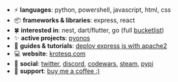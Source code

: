 - ⚡ **languages**: python, powershell, javascript, html, css
- 📦 **frameworks & libraries**: express, react
- 🍀 **interested in**: nest, dart/flutter, go (full [bucketlist](https://github.com/aaronlyy/bucketlist))
- ✨ **active projects**: [pyonos](https://github.com/aaronlyy/pyonos)
- 🔨 **guides & tutorials**: [deploy express js with apache2](https://github.com/aaronlyy/how-to-deploy-expressjs-with-apache2)
- 💻 **website**: [krotesq.com](https://krotesq.com)
- 🥑 **social**: [twitter](https://twitter.com/levizepam), [discord](https://discord.gg/ZVuh34ttRN), [codewars](https://www.codewars.com/users/aaronlyy), [steam](https://steamcommunity.com/id/speedkonsum), [pypi](https://pypi.org/user/aaronlyy/)
- 🙏 **support**: [buy me a coffee :)](https://www.buymeacoffee.com/aaronlyy)
